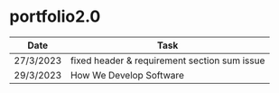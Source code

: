 # portfolio2.0
 Date | Task |
| -------- | ------- |
| 27/3/2023 | fixed header & requirement section sum issue |
| 29/3/2023 | How We Develop Software
